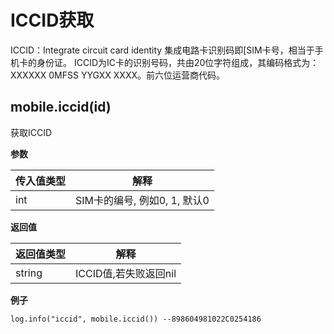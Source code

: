 # ICCID获取

ICCID：Integrate circuit card identity 集成电路卡识别码即[SIM卡号，相当于手机卡的身份证。 ICCID为IC卡的识别号码，共由20位字符组成，其编码格式为：XXXXXX 0MFSS YYGXX XXXX。前六位运营商代码。

## mobile.iccid(id)

获取ICCID

**参数**

| 传入值类型 | 解释                         |
| ---------- | ---------------------------- |
| int        | SIM卡的编号, 例如0, 1, 默认0 |

**返回值**

| 返回值类型 | 解释                  |
| ---------- | --------------------- |
| string     | ICCID值,若失败返回nil |

**例子**

```
log.info("iccid", mobile.iccid()) --898604981022C0254186
```

